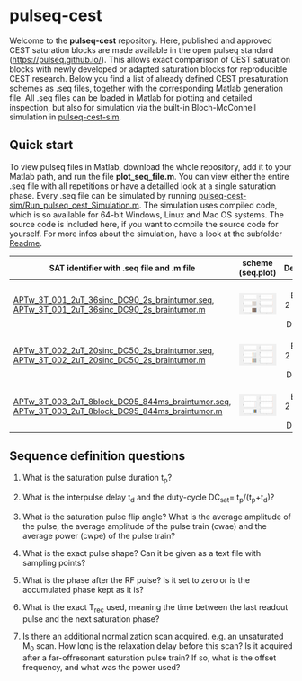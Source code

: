 # pulseq-cest

Welcome to the **pulseq-cest** repository. Here, published and approved CEST saturation blocks are made available in the open pulseq standard (https://pulseq.github.io/).
This allows exact comparison of CEST saturation blocks with newly developed or adapted saturation blocks for reproducible CEST research.
Below you find a list of already defined CEST presaturation schemes as .seq files, together with the corresponding  Matlab generation file.
All .seq files can be loaded in Matlab for plotting and detailed inspection, but also for simulation via the built-in Bloch-McConnell simulation in [pulseq-cest-sim](pulseq-cest-sim).

## Quick start
To view pulseq files in Matlab, download the whole repository, add it to your Matlab path, and run the file **plot_seq_file.m**. You can view either the entire .seq file with all repetitions or have a detailled look at a single saturation phase.
Every .seq file can be simulated by running [pulseq-cest-sim/Run_pulseq_cest_Simulation.m](pulseq-cest-sim/Run_pulseq_cest_Simulation.m). The simulation uses compiled code, which is so available for 64-bit Windows, Linux and Mac OS systems. The source code is included here, if you want to compile the source code for yourself. For more infos about the simulation, have a look at the subfolder [Readme](pulseq-cest-sim/Readme.md).

| SAT identifier with .seq file   and .m file  | scheme  (seq.plot) |  Description  |
|------------------                                                                                             |:-------------------:                                  |-------------:             |
| [APTw_3T_001_2uT_36sinc_DC90_2s_braintumor.seq](cest-seq-library/APTw_3T_001_2uT_36sinc_DC90_2s_braintumor.seq),<br>[APTw_3T_001_2uT_36sinc_DC90_2s_braintumor.m](cest-seq-library/APTw_3T_001_2uT_36sinc_DC90_2s_braintumor.m)     | <img src="cest-seq-library/APTw_3T_001_2uT_36sinc_DC90_2s_braintumor.png" width="300"/>     | APTw, B1cwpe = 2 µT, Tsat = 1.975 s, DCsat = 90     | 
| [APTw_3T_002_2uT_20sinc_DC50_2s_braintumor.seq](cest-seq-library/APTw_3T_002_2uT_20sinc_DC50_2s_braintumor.seq),<br>[APTw_3T_002_2uT_20sinc_DC50_2s_braintumor.m](cest-seq-library/APTw_3T_002_2uT_20sinc_DC50_2s_braintumor.m) | <img src="cest-seq-library/APTw_3T_002_2uT_20sinc_DC50_2s_braintumor.png" width="300"/>    | APTw, B1cwpe = 2 µT, Tsat = 1.95 s, DCsat = 50       |  
| [APTw_3T_003_2uT_8block_DC95_844ms_braintumor.seq](cest-seq-library/APTw_3T_003_2uT_8block_DC95_844ms_braintumor.seq),<br>[APTw_3T_003_2uT_8block_DC95_844ms_braintumor.m](cest-seq-library/APTw_3T_003_2uT_8block_DC95_844ms_braintumor.m)                 | <img src="cest-seq-library/APTw_3T_003_2uT_8block_DC95_844ms_braintumor.png" width="300"/>        | APTw, B1cwpe = 2 µT, Tsat = 0.844 s, DCsat = 95   | 


## Sequence definition questions

1. What is the saturation pulse duration t<sub>p</sub>?

2. What is the interpulse delay t<sub>d</sub> and the duty-cycle DC<sub>sat</sub>= t<sub>p</sub>/(t<sub>p</sub>+t<sub>d</sub>)?

3. What is the saturation pulse flip angle? What is the average amplitude of the pulse, the average amplitude of the pulse train (cwae) and the average power (cwpe) of the pulse train?

4. What is the exact pulse shape? Can it be given as a text file with sampling points?

5. What is the phase after the RF pulse? Is it set to zero or is the accumulated phase kept as it is?

6. What is the exact T<sub>rec</sub> used, meaning the time between the last readout pulse and  the next saturation phase?

7. Is there an additional normalization scan acquired. e.g. an unsaturated M<sub>0</sub> scan. How long is the relaxation delay before this scan? Is it acquired after a far-offresonant saturation pulse train? If so, what is the offset frequency, and what was the power used?

